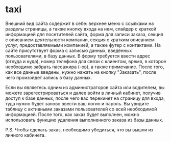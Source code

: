 # taxi

Внешний вид сайта содержит в себе: верхнее меню с ссылками на разделы страницы, а также
кнопку входа на нем, слайдер с краткой информацией для 
посетителей сайта, форма для записи заказа, секция с описанием деятельности компании, 
секция с кратким описанием услуг, предоставляемыми компанией, а также футер с контактами.
На сайте присутствует форма с записью данных, введённых пользователями, в базу данных. 
В форму требуется ввести адрес (откуда и куда), номер телефона для связи с клиентом, время,
в которое необходимо забрать пассажира (-ов), а также примечание. После того, как все данные
введены, нужно нажать на кнопку "Заказать", после чего произойдет запись в базу данных. 

Если вы являетесь одним из администраторов сайта или водителем, вы можете зарегестрироваться
и далее войти в личный кабинет, получив доступ к базе данных, после чего вас перекинет на страницу для входа,
туда нужно будет заново ввести ваш логин и пароль. Вы увидите таблицу с активными 
заказами пользователей со всей необходимой информацией. После того, как заказ будет выполнен,
можно использовать функцию удаления выполненного заказа из базы данных. 

P.S. Чтобы сделать заказ, необходимо убедиться, что вы вышли из личного кабинета. 

